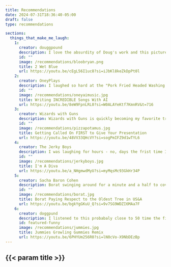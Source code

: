 ```yaml
---
title: Recommendations
date: 2024-07-31T18:36:40-05:00
draft: false
type: recommendations

sections:
  things_that_make_me_laugh:
    1:
      creator: douggpound
      description: I love the absurdity of Doug's work and this picture of Bloob Ryan makes me laugh.
      id: ""
      image: /recommendations/bloobryan.png
      title: 2 Wet Blue
      url: https://youtu.be/cEgL56I1uc8?si=iJbKl8keZkDpPt0l
    2:
      creator: OneyPlays
      description: I laughed so hard at the "Pork Fried Headed Washing Machine" song the first time that I almost passed out.
      id: ""
      image: /recommendations/oneyaimusic.jpg
      title: Writing INCREDIBLE Songs With AI
      url: https://youtu.be/8eW9FpnLRL0?si=W0ALAYeKtf7KmnRV&t=716
    3:
      creator: Wizards with Guns
      description: Wizards with Guns is quickly becoming my favorite troupe. The vibe in this video is great.
      id: ""
      image: /recommendations/pizzapotamus.jpg
      title: Getting Called On FIRST to Give Your Presentation
      url: https://youtu.be/48VV33QHcVY?si=sogPmIFZ9d1wTYL6
    4:
      creator: The Jerky Boys
      description: I was laughing for hours - no, days the frist time I heard "That's a fucking tuba".
      id: ""
      image: /recommendations/jerkyboys.jpg
      title: I'm A Diva
      url: https://youtu.be/a_NHgmwdMyU?si=myMqsMc93GkHr34P
    5:
      creator: Sacha Baron Cohen
      description: Borat swinging around for a minute and a half to cover the tree is hilarious.
      id: ""
      image: /recommendations/borat.jpg
      title: Borat Paying Respect to the Oldest Tree in US&A
      url: https://youtu.be/bgkYgGKuU_Q?si=9v7SG9WDZI6MAa7F
    6:
      creator: doggpund
      description: I listened to this probabaly close to 50 time the first few days after I heard it. Be sure to turn on subtitles for the lyrics.
      id: featured-funny
      image: /recommendations/jummies.jpg
      title: Jummies Growling Gummies Remix
      url: https://youtu.be/6PHYUm256R0?si=lN0cVo-X9NbDEzBp
---
```


## {{< param title >}}
